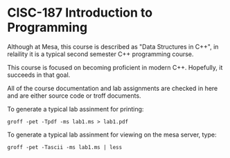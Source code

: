 CISC-187 Introduction to Programming
====================================

Although at Mesa, this course is described as "Data Structures in C++",
in relaility it is a typical second semester C++ programming course.

This course is focused on becoming proficient in modern C++.
Hopefully, it succeeds in that goal.

All of the course documentation and lab assignments are checked in here and are
either source code or troff documents.

To generate a typical lab assinment for printing:

    groff -pet -Tpdf -ms lab1.ms > lab1.pdf


To generate a typical lab assinment for viewing on the mesa server, type:

    groff -pet -Tascii -ms lab1.ms | less


